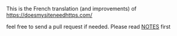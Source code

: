This is the French translation (and improvements) of https://doesmysiteneedhttps.com/

feel free to send a pull request if needed. Please read [NOTES](NOTES) first 
